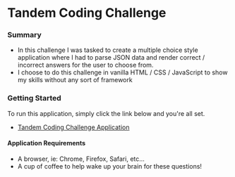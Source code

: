 # Tandem Coding Challenge

### Summary

-   In this challenge I was tasked to create a multiple choice style application where I had to parse JSON data and render correct / incorrect answers for the user to choose from.
-   I choose to do this challenge in vanilla HTML / CSS / JavaScript to show my skills without any sort of framework

### Getting Started

To run this application, simply click the link below and you're all set.

-   [Tandem Coding Challenge Application](https://sky8the2flies.github.io/tandem-coding-challenge/)

#### Application Requirements

-   A browser, ie: Chrome, Firefox, Safari, etc...
-   A cup of coffee to help wake up your brain for these questions!
